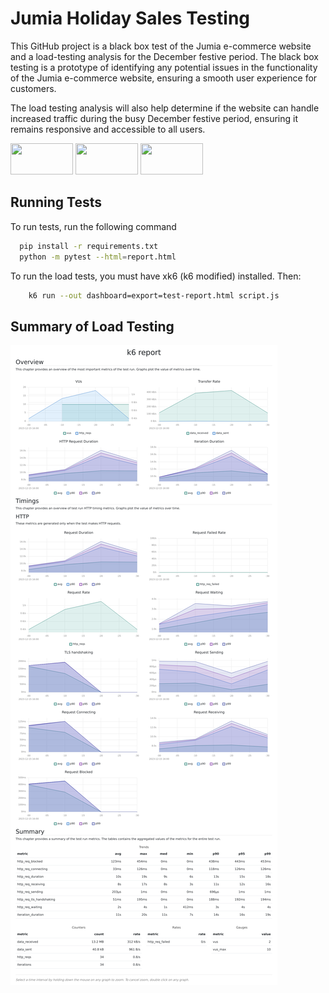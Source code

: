 # Jumia Holiday Sales Testing

This GitHub project is a black box test of the Jumia e-commerce website and a load-testing analysis for the December festive period. The black box testing is a prototype of identifying any potential issues in the functionality of the Jumia e-commerce website, ensuring a smooth user experience for customers. 

The load testing analysis will also help determine if the website can handle increased traffic during the busy December festive period, ensuring it remains responsive and accessible to all users. 


<p float="center">
  <img src="https://logos-world.net/wp-content/uploads/2022/12/Jumia-Logo.png" width="100" height="50">
  <img src="https://miro.medium.com/v2/resize:fit:953/0*w_ivMwMdr2YvH8bB.png" width="100" height="50">
  <img src="https://images.g2crowd.com/uploads/product/image/social_landscape/social_landscape_9fcecb565c7303e367747d46e315effe/k6.png" width="100" height="50"> 
</p>


## Running Tests

To run tests, run the following command

```bash
  pip install -r requirements.txt
  python -m pytest --html=report.html
```

To run the load tests, you must have xk6 (k6 modified) installed. Then:

```bash
    k6 run --out dashboard=export=test-report.html script.js
```


## Summary of Load Testing
![k6](performance-report.png)
